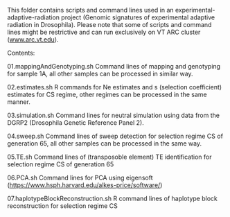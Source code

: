This folder contains scripts and command lines used in an experimental-adaptive-radiation project (Genomic signatures of experimental adaptive radiation in Drosophila). Please note that some of scripts and command lines might be restrictive and can run exclusively on VT ARC cluster (www.arc.vt.edu).

Contents:

01.mappingAndGenotyping.sh
Command lines of mapping and genotyping for sample 1A, all other samples can be processed in similar way.

02.estimates.sh
R commands for Ne estimates and s (selection coefficient) estimates for CS regime, other regimes can be processed in the same manner.

03.simulation.sh
Command lines for neutral simulation using data from the DGRP2 (Drosophila Genetic Reference Panel 2).

04.sweep.sh
Command lines of sweep detection for selection regime CS of generation 65, all other samples can be processed in the same way.

05.TE.sh
Command lines of (transposoble element) TE identification for selection regime CS of generation 65

06.PCA.sh
Command lines for PCA using eigensoft (https://www.hsph.harvard.edu/alkes-price/software/)

07.haplotypeBlockReconstruction.sh
R command lines of haplotype block reconstruction for selection regime CS
